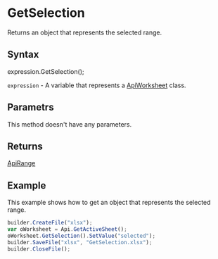 # GetSelection

Returns an object that represents the selected range.

## Syntax

expression.GetSelection();

`expression` - A variable that represents a [ApiWorksheet](../ApiWorksheet.md) class.

## Parametrs

This method doesn't have any parameters.

## Returns

[ApiRange](../../ApiRange/ApiRange.md)

## Example

This example shows how to get an object that represents the selected range.

```javascript
builder.CreateFile("xlsx");
var oWorksheet = Api.GetActiveSheet();
oWorksheet.GetSelection().SetValue("selected");
builder.SaveFile("xlsx", "GetSelection.xlsx");
builder.CloseFile();
```